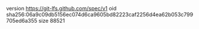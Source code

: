 version https://git-lfs.github.com/spec/v1
oid sha256:06a9c09db5156ec074d6ca9605bd82223caf2256d4ea62b053c799705ed6a355
size 88521
